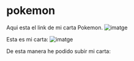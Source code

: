 # pokemon

Aqui esta el link de mi carta Pokemon.
![imatge](https://github.com/user-attachments/assets/fb022308-5928-4c9c-8231-8d14a6fdd282)




Esta es mi carta:
![imatge](https://github.com/user-attachments/assets/949436a0-ea70-43ac-b47b-608091fd8d9c)


De esta manera he podido subir mi carta:
